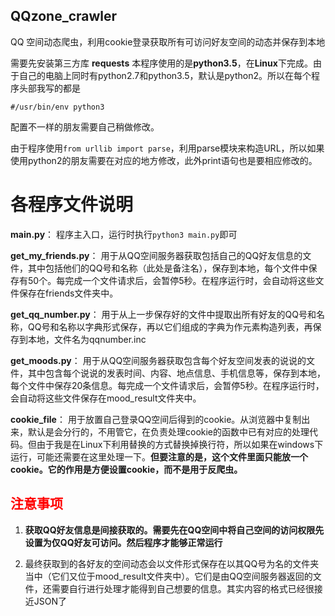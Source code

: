 ## QQzone_crawler
QQ 空间动态爬虫，利用cookie登录获取所有可访问好友空间的动态并保存到本地

需要先安装第三方库 **requests**
本程序使用的是**python3.5**，在**Linux**下完成。由于自己的电脑上同时有python2.7和python3.5，默认是python2。所以在每个程序头部我写的都是

```
#/usr/bin/env python3
```

配置不一样的朋友需要自己稍做修改。

由于程序使用`from urllib import parse`，利用parse模块来构造URL，所以如果使用python2的朋友需要在对应的地方修改，此外print语句也是要相应修改的。

# 各程序文件说明

**main.py**： 程序主入口，运行时执行`python3 main.py`即可

**get_my_friends.py**： 用于从QQ空间服务器获取包括自己的QQ好友信息的文件，其中包括他们的QQ号和名称（此处是备注名），保存到本地，每个文件中保存有50个。每完成一个文件请求后，会暂停5秒。在程序运行时，会自动将这些文件保存在friends文件夹中。

**get_qq_number.py**： 用于从上一步保存好的文件中提取出所有好友的QQ号和名称，QQ号和名称以字典形式保存，再以它们组成的字典为作元素构造列表，再保存到本地，文件名为qqnumber.inc

**get_moods.py**： 用于从QQ空间服务器获取包含每个好友空间发表的说说的文件，其中包含每个说说的发表时间、内容、地点信息、手机信息等，保存到本地，每个文件中保存20条信息。每完成一个文件请求后，会暂停5秒。在程序运行时，会自动将这些文件保存在mood_result文件夹中。

**cookie_file**： 用于放置自己登录QQ空间后得到的cookie。从浏览器中复制出来，默认是会分行的，不用管它，在负责处理cookie的函数中已有对应的处理代码。但由于我是在Linux下利用替换的方式替换掉换行符，所以如果在windows下运行，可能还需要在这里处理一下。**但要注意的是，这个文件里面只能放一个cookie。它的作用是方便设置cookie，而不是用于反爬虫。**

## <font color="red">注意事项</font>

1. **获取QQ好友信息是间接获取的。需要先在QQ空间中将自己空间的访问权限先设置为仅QQ好友可访问。然后程序才能够正常运行**

2. 最终获取到的各好友的空间动态会以文件形式保存在以其QQ号为名的文件夹当中（它们又位于mood\_result文件夹中）。它们是由QQ空间服务器返回的文件，还需要自行进行处理才能得到自己想要的信息。其实内容的格式已经很接近JSON了
